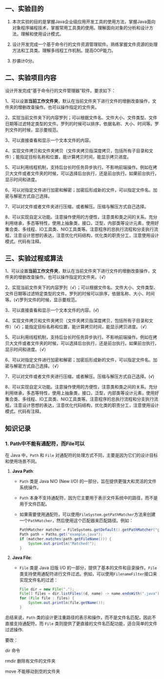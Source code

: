 ## 一、实验目的

1. 本次实验的目的是掌握Java企业级应用开发工具的使用方法，掌握Java面向对象程序编程技术，掌握常用工具类的使用。理解面向对象的分析和设计方法，理解和使用设计模式。

2. 设计开发完成一个基于命令行的文件资源管理软件。熟练掌握文件资源的处理方法和工具类。理解多线程工作机制。提高OOP能力。

3. 抄袭计0分。

## 二、实验项目内容

设计开发完成“基于命令行的文件管理器”软件。要求如下：

1、可以设置**当前工作文件夹**，默认在当前文件夹下进行文件的增删改查操作，文件夹的增删改查操作。也可以操作指定的文件夹。

2、实现当前文件夹下的内容罗列；可以根据文件名、文件大小、文件类型、文件日期等过滤特定类型的文件。罗列的时候可以排序，依据名称、大小、时间等。罗列文件的时候，显示要规范。

3、可以直接查看和显示一个文本文件的内容。

4、实现文件拷贝和文件夹拷贝（文件夹拷贝指深度拷贝，包括所有子目录和文件）；能指定目标名称和位置，能计算拷贝时间，能显示拷贝进度。

5、可以利用线程机制，支持后台长时任务异步执行。不影响前端操作。例如在拷贝大文件或者文件夹的时候，可以选择后台执行，还是前台执行。如果前台执行，显示时间和进度。

6、可以对指定文件进行加密和解密；加密后形成新的文件，可以指定文件名。加密与解密方式自己选择。

7、可以对文件或者文件夹进行压缩，或者解压。压缩与解压方式自己选择。

8、可以实现自定义功能。注意操作使用的方便性，注意类和类之间的关系。充分利用继承，多态等特性，使用上抽象类，接口，泛型，内部类等设计元素，使用好集合类、多线程、IO工具类、NIO工具类等。注意程序的总执行流程和分支执行流程。注意设计思想的表达，注意优化代码结构，优化类的职责分工，注意使用设计模式。代码有注释。



## 三、实验过程或算法

1、可以设置**当前工作文件夹**，默认在当前文件夹下进行文件的增删改查操作，文件夹的增删改查操作。也可以操作指定的文件夹。（√）

2、实现当前文件夹下的内容罗列（√）；可以根据文件名、文件大小、文件类型、文件日期等过滤特定类型的文件。罗列的时候可以排序，依据名称、大小、时间等。(√)罗列文件的时候，显示要规范。

3、可以直接查看和显示一个文本文件的内容。(√)

4、实现文件拷贝和文件夹拷贝（文件夹拷贝指深度拷贝，包括所有子目录和文件）（√）；能指定目标名称和位置，能计算拷贝时间，能显示拷贝进度。（√）

5、可以利用线程机制，支持后台长时任务异步执行。不影响前端操作。例如在拷贝大文件或者文件夹的时候，可以选择后台执行，还是前台执行。如果前台执行，显示时间和进度。（√）

6、可以对指定文件进行加密和解密；加密后形成新的文件，可以指定文件名。加密与解密方式自己选择。（√）

7、可以对文件或者文件夹进行压缩，或者解压。压缩与解压方式自己选择。(√)

8、可以实现自定义功能。注意操作使用的方便性，注意类和类之间的关系。充分利用继承，多态等特性，使用上抽象类，接口，泛型，内部类等设计元素，使用好集合类、多线程、IO工具类、NIO工具类等。注意程序的总执行流程和分支执行流程。注意设计思想的表达，注意优化代码结构，优化类的职责分工，注意使用设计模式。代码有注释。





## 知识记录

### 1. Path中不能有通配符，而File可以

在 Java 中，`Path` 和 `File` 对通配符的处理方式不同，主要是因为它们的设计目标和使用场景不同。

1. **Java Path**:

   - `Path` 类是 Java NIO (New I/O) 的一部分，旨在提供更强大和灵活的文件系统操作。

   - `Path` 本身不支持通配符，因为它主要用于表示文件系统中的路径，而不是用于文件匹配。

   - 如果需要使用通配符，可以使用`FileSystem.getPathMatcher`方法来创建一个`PathMatcher`，然后使用这个匹配器来匹配路径。例如：

     ```java
     PathMatcher matcher = FileSystems.getDefault().getPathMatcher("glob:*.{java,class}");
     Path path = Paths.get("example.java");
     if (matcher.matches(path.getFileName())) {
         System.out.println("Matched!");
     }
     ```

2. **Java File**:

   - `File` 类是 Java 旧版 I/O 的一部分，提供了基本的文件和目录操作。`File`类支持使用通配符进行文件过滤。例如，可以使用`FilenameFilter`接口来实现文件名的过滤：

     ```java
     File dir = new File(".");
     File[] files = dir.listFiles((d, name) -> name.endsWith(".java"));
     for (File file : files) {
         System.out.println(file.getName());
     }
     ```

总结来说，`Path` 类的设计更注重路径的表示和操作，而不是文件名匹配，因此不直接支持通配符。而 `File` 类则提供了更直接的文件名匹配功能，适合简单的文件过滤操作.







要改：

dir 命令

rmdir 删除有文件的文件夹

move 不能移动到空的文件夹